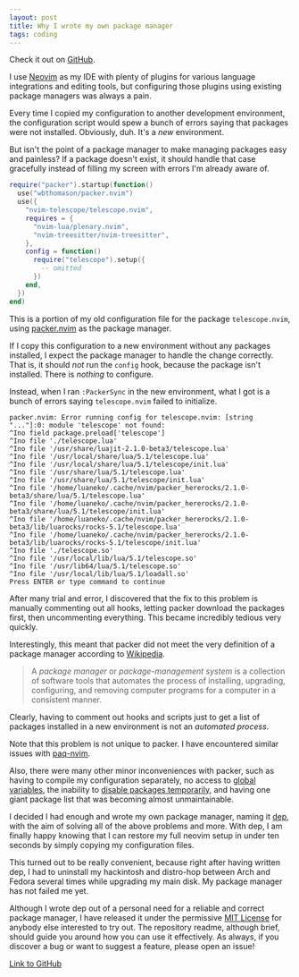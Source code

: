 ```yaml
---
layout: post
title: Why I wrote my own package manager
tags: coding
---
```


Check it out on [GitHub][3].

I use [Neovim][1] as my IDE with plenty of plugins for various language integrations and editing tools, but configuring those plugins using existing package managers was always a pain.

Every time I copied my configuration to another development environment, the configuration script would spew a bunch of errors saying that packages were not installed.
Obviously, duh. It's a _new_ environment.

But isn't the point of a package manager to make managing packages easy and painless?
If a package doesn't exist, it should handle that case gracefully instead of filling my screen with errors I'm already aware of.

```lua
require("packer").startup(function()
  use("wbthomason/packer.nvim")
  use({
    "nvim-telescope/telescope.nvim",
    requires = {
      "nvim-lua/plenary.nvim",
      "nvim-treesitter/nvim-treesitter",
    },
    config = function()
      require("telescope").setup({
        -- omitted
      })
    end,
  })
end)
```

This is a portion of my old configuration file for the package `telescope.nvim`, using [packer.nvim][4] as the package manager.

If I copy this configuration to a new environment without any packages installed, I expect the package manager to handle the change correctly.
That is, it should _not_ run the `config` hook, because the package isn't installed. There is _nothing_ to configure.

Instead, when I ran `:PackerSync` in the new environment, what I got is a bunch of errors saying `telescope.nvim` failed to initialize.

```
packer.nvim: Error running config for telescope.nvim: [string "..."]:0: module 'telescope' not found:
^Ino field package.preload['telescope']
^Ino file './telescope.lua'
^Ino file '/usr/share/luajit-2.1.0-beta3/telescope.lua'
^Ino file '/usr/local/share/lua/5.1/telescope.lua'
^Ino file '/usr/local/share/lua/5.1/telescope/init.lua'
^Ino file '/usr/share/lua/5.1/telescope.lua'
^Ino file '/usr/share/lua/5.1/telescope/init.lua'
^Ino file '/home/luaneko/.cache/nvim/packer_hererocks/2.1.0-beta3/share/lua/5.1/telescope.lua'
^Ino file '/home/luaneko/.cache/nvim/packer_hererocks/2.1.0-beta3/share/lua/5.1/telescope/init.lua'
^Ino file '/home/luaneko/.cache/nvim/packer_hererocks/2.1.0-beta3/lib/luarocks/rocks-5.1/telescope.lua'
^Ino file '/home/luaneko/.cache/nvim/packer_hererocks/2.1.0-beta3/lib/luarocks/rocks-5.1/telescope/init.lua'
^Ino file './telescope.so'
^Ino file '/usr/local/lib/lua/5.1/telescope.so'
^Ino file '/usr/lib64/lua/5.1/telescope.so'
^Ino file '/usr/local/lib/lua/5.1/loadall.so'
Press ENTER or type command to continue
```

After many trial and error, I discovered that the fix to this problem is manually commenting out all hooks,
letting packer download the packages first, then uncommenting everything. This became incredibly tedious very quickly.

Interestingly, this meant that packer did not meet the very definition of a package manager according to [Wikipedia][9].

> A _package manager_ or _package-management system_ is a collection of software tools that automates the process of installing,
> upgrading, configuring, and removing computer programs for a computer in a consistent manner.

Clearly, having to comment out hooks and scripts just to get a list of packages installed in a new environment is not an _automated process_.

Note that this problem is not unique to packer. I have encountered similar issues with [paq-nvim][5].

Also, there were many other minor inconveniences with packer, such as having to compile my configuration separately,
no access to [global variables][6], the inability to [disable packages temporarily][7],
and having one giant package list that was becoming almost unmaintainable.

I decided I had enough and wrote my own package manager, naming it [dep][3], with the aim of solving all of the above problems and more.
With dep, I am finally happy knowing that I can restore my full neovim setup in under ten seconds by simply copying my configuration files.

This turned out to be really convenient, because right after having written dep,
I had to uninstall my hackintosh and distro-hop between Arch and Fedora several times while upgrading my main disk.
My package manager has not failed me yet.

Although I wrote dep out of a personal need for a reliable and correct package manager,
I have released it under the permissive [MIT License][8] for anybody else interested to try out.
The repository readme, although brief, should guide you around how you can use it effectively.
As always, if you discover a bug or want to suggest a feature, please open an issue!

[Link to GitHub][3]

[1]: https://neovim.io/
[2]: https://www.lua.org/
[3]: https://github.com/chiyadev/dep
[4]: https://github.com/wbthomason/packer.nvim
[5]: https://github.com/savq/paq-nvim/issues/81
[6]: https://github.com/wbthomason/packer.nvim/issues/683#issuecomment-978351427
[7]: https://github.com/wbthomason/packer.nvim/issues/684
[8]: https://github.com/chiyadev/dep/blob/master/LICENSE
[9]: https://en.wikipedia.org/wiki/Package_manager
